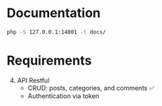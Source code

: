 # Documentation

```bash
php -S 127.0.0.1:14001 -t docs/
```

# Requirements

4. API Restful 
   - CRUD: posts, categories, and comments ✅
   - Authentication via token
